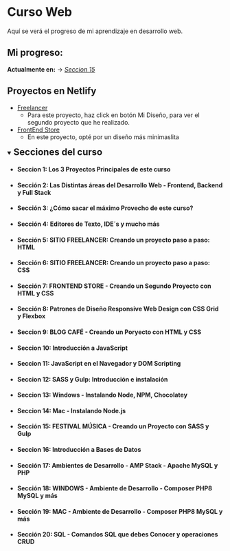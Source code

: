 # Curso Web
Aquí se verá el progreso de mi aprendizaje en desarrollo web. 

## Mi progreso:
__Actualmente en:__ $\rightarrow$ _[Seccion 15](#sección-20-sql---comandos-sql-que-debes-conocer-y-operaciones-crud)_

## Proyectos en Netlify
* [Freelancer](https://proyectos-freelancer.netlify.app/) 
    * Para este proyecto, haz click en botón Mi Diseño, para ver el segundo proyecto que he realizado.
* [FrontEnd Store](https://projects-frontend-store.netlify.app/)
    * En este proyecto, opté por un diseño más minimaslita

<details open>
<summary><h2 style="display:inline">Secciones del curso</h2></summary>

* #### Seccion 1: Los 3 Proyectos Principales de este curso
* #### Sección 2: Las Distintas áreas del Desarrollo Web - Frontend, Backend y Full Stack
* #### Sección 3: ¿Cómo sacar el máximo Provecho de este curso?
* #### Sección 4: Editores de Texto, IDE´s y mucho más
* #### Sección 5: SITIO FREELANCER: Creando un proyecto paso a paso: HTML
* #### Sección 6: SITIO FREELANCER: Creando un proyecto paso a paso: CSS  
* #### Sección 7: FRONTEND STORE - Creando un Segundo Proyecto con HTML y CSS
* #### Sección 8: Patrones de Diseño Responsive Web Design con CSS Grid y Flexbox
* #### Seccion 9: BLOG CAFÉ - Creando un Poryecto con HTML y CSS
* #### Seccion 10: Introducción a JavaScript
* #### Seccion 11: JavaScript en el Navegador y DOM Scripting
* #### Seccion 12: SASS y Gulp: Introducción e instalación
* #### Seccion 13: Windows - Instalando Node, NPM, Chocolatey
* #### Seccion 14: Mac - Instalando Node.js
* #### Sección 15: FESTIVAL MÚSICA - Creando un Proyecto con SASS y Gulp
* #### Seccion 16: Introducción a Bases de Datos
* #### Sección 17: Ambientes de Desarrollo - AMP Stack - Apache MySQL y PHP
* #### Sección 18: WINDOWS - Ambiente de Desarrollo - Composer PHP8 MySQL y más
* #### Sección 19: MAC - Ambiente de Desarrollo - Composer PHP8 MySQL y más
* #### Sección 20: SQL - Comandos SQL que debes Conocer y operaciones CRUD

</details>
